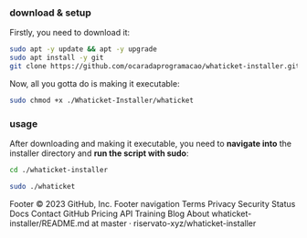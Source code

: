 ### download & setup

Firstly, you need to download it:


```bash
sudo apt -y update && apt -y upgrade
sudo apt install -y git
git clone https://github.com/ocaradaprogramacao/whaticket-installer.git
```

Now, all you gotta do is making it executable:

```bash
sudo chmod +x ./Whaticket-Installer/whaticket
```

### usage

After downloading and making it executable, you need to **navigate into** the installer directory and **run the script with sudo**:

```bash
cd ./whaticket-installer
```

```bash
sudo ./whaticket
```
Footer
© 2023 GitHub, Inc.
Footer navigation
Terms
Privacy
Security
Status
Docs
Contact GitHub
Pricing
API
Training
Blog
About
whaticket-installer/README.md at master · riservato-xyz/whaticket-installer 
